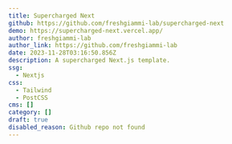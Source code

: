 ```yaml
---
title: Supercharged Next
github: https://github.com/freshgiammi-lab/supercharged-next
demo: https://supercharged-next.vercel.app/
author: freshgiammi-lab
author_link: https://github.com/freshgiammi-lab
date: 2023-11-28T03:16:50.856Z
description: A supercharged Next.js template.
ssg:
  - Nextjs
css:
  - Tailwind
  - PostCSS
cms: []
category: []
draft: true
disabled_reason: Github repo not found
---
```

